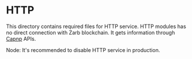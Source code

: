 # HTTP

This directory contains required files for HTTP service.
HTTP modules has no direct connection with Zarb blockchain.
It gets information through [Capnp](../capnp) APIs.


Node:
It's recommended to disable HTTP service in production.
